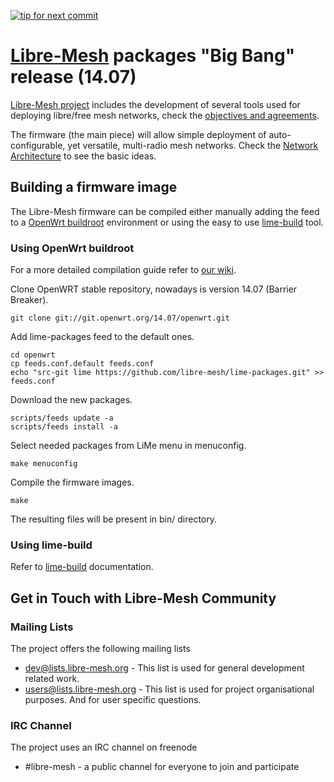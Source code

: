 [![tip for next commit](http://tip4commit.com/projects/804.svg)](http://tip4commit.com/projects/804)

# [Libre-Mesh][5] packages "Big Bang" release (14.07)

[Libre-Mesh project][5] includes the development of several tools used for deploying libre/free mesh networks, check the [objectives and agreements][3].

The firmware (the main piece) will allow simple deployment of auto-configurable, yet versatile, multi-radio mesh networks. Check the [Network Architecture][4] to see the basic ideas.

## Building a firmware image

The Libre-Mesh firmware can be compiled either manually adding the feed to a [OpenWrt buildroot][1] environment or using the easy to use [lime-build][2] tool.

### Using OpenWrt buildroot

For a more detailed compilation guide refer to [our wiki][6].

Clone OpenWRT stable repository, nowadays is version 14.07 (Barrier Breaker).

    git clone git://git.openwrt.org/14.07/openwrt.git

Add lime-packages feed to the default ones.

    cd openwrt
    cp feeds.conf.default feeds.conf
    echo "src-git lime https://github.com/libre-mesh/lime-packages.git" >> feeds.conf

Download the new packages.

    scripts/feeds update -a
    scripts/feeds install -a

Select needed packages from LiMe menu in menuconfig.

    make menuconfig

Compile the firmware images.

    make

The resulting files will be present in bin/ directory.

### Using lime-build

Refer to [lime-build][2] documentation.

## Get in Touch with Libre-Mesh Community

### Mailing Lists

The project offers the following mailing lists

* [dev@lists.libre-mesh.org][7] - This list is used for general development related work.
* [users@lists.libre-mesh.org][8] - This list is used for project organisational purposes. And for user specific questions.

### IRC Channel

The project uses an IRC channel on freenode

* #libre-mesh - a public channel for everyone to join and participate

[1]: http://wiki.openwrt.org/doc/start#building_openwrt
[2]: https://github.com/libre-mesh/lime-build
[3]: http://libre-mesh.org/projects/libre-mesh/wiki/Objectives
[4]: http://libre-mesh.org/projects/libre-mesh/wiki/Network_Architecture
[5]: http://libre-mesh.org/
[6]: http://libre-mesh.org/projects/libre-mesh/wiki/Compile_Manually
[7]: https://lists.libre-mesh.org/mailman/listinfo/dev
[8]: https://lists.libre-mesh.org/mailman/listinfo/users
